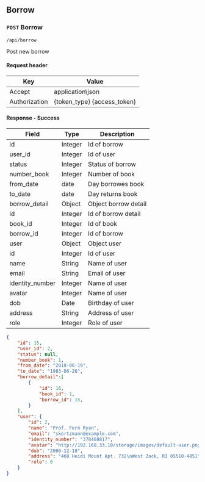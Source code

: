 ## Borrow

### `POST` Borrow

```
/api/borrow
```
Post new borrow

#### Request header
| Key | Value |
|---|---|
|Accept|application\json|
|Authorization|{token_type} {access_token}

#### Response - Success
| Field | Type | Description |
|-------|------|-------------|
| id | Integer | Id of borrow |
| user_id | Integer | Id of user |
| status | Integer | Status of borrow  |
| number_book | Integer | Number of book |
| from_date | date | Day borrowes book |
| to_date | date | Day returns book |
| borrow_detail | Object | Object borrow detail |
| id | Integer | Id of borrow detail |
| book_id | Integer | Id of book |
| borrow_id | Integer | Id of borrow |
| user | Object | Object user |
| id | Integer | Id of user |
| name | String | Name of user |
| email | String | Email of user |
| identity_number | Integer | Name of user |
| avatar | Integer | Name of user |
| dob | Date | Birthday of user |
| address | String | Address of user |
| role | Integer | Role of user |

```json
{
    "id": 15,
    "user_id": 2,
    "status": null,
    "number_book": 1,
    "from_date": "2018-06-19",
    "to_date": "1983-06-26",
    "borrow_detail":[ 
        {
            "id": 16,
            "book_id": 1,
            "borrow_id": 15,
        }
    ],
    "user": {
        "id": 2,
        "name": "Prof. Fern Ryan",
        "email": "skertzmann@example.com",
        "identity_number": "378468817",
        "avatar": "http://192.168.33.10/storage/images/default-user.png",
        "dob": "2000-12-10",
        "address": "460 Heidi Mount Apt. 732\nWest Zack, RI 05510-4851",
        "role": 0
    }
}
```
